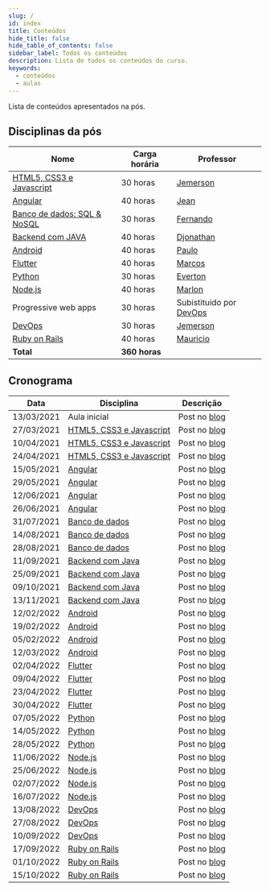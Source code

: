 ```yaml
---
slug: /
id: index
title: Conteúdos
hide_title: false
hide_table_of_contents: false
sidebar_label: Todos os conteúdos
description: Lista de todos os conteúdos do curso.
keywords:
  - conteúdos
  - aulas
---
```


Lista de conteúdos apresentados na pós. 

## Disciplinas da pós

|Nome|Carga horária|Professor|
|-|-|-|
|[HTML5, CSS3 e Javascript](./html-css-js)|30 horas|[Jemerson](/professores/jemerson)|
|[Angular](./angular)|40 horas|[Jean](/professores/jean) |
|[Banco de dados: SQL & NoSQL](./banco-de-dados)|30 horas|[Fernando](/professores/fernando)|
|[Backend com JAVA](./backend-java)|40 horas|[Djonathan](/professores/djonathan)|
|[Android](./android)|40 horas|[Paulo](/professores/paulo)|
|[Flutter](./flutter)|40 horas|[Marcos](/professores/marcos)|
|[Python](./python)|30 horas|[Everton](/professores/everton)|
|[Node.js](./nodejs)|40 horas|[Marlon](/professores/marlon)|
|Progressive web apps|30 horas|Subistituido por [DevOps](./devops)|
|[DevOps](./devops)|30 horas|[Jemerson](/professores/jemerson)|
|[Ruby on Rails](./ruby-on-rails)|40 horas|[Mauricio](/professores/mauricio)|
|**Total**|**360 horas**| |

## Cronograma

|Data|Disciplina|Descrição|
|-|-|-|
|13/03/2021|Aula inicial|Post no [blog](/blog/1)|
|27/03/2021|[HTML5, CSS3 e Javascript](./html-css-js)|Post no [blog](/blog/2)|
|10/04/2021|[HTML5, CSS3 e Javascript](./html-css-js)|Post no [blog](/blog/3)|
|24/04/2021|[HTML5, CSS3 e Javascript](./html-css-js)|Post no [blog](/blog/4)|
|15/05/2021|[Angular](./angular)|Post no [blog](/blog/5)|
|29/05/2021|[Angular](./angular)|Post no [blog](/blog/6)|
|12/06/2021|[Angular](./angular)|Post no [blog](/blog/7)|
|26/06/2021|[Angular](./angular)|Post no [blog](/blog/8)|
|31/07/2021|[Banco de dados](./banco-de-dados)|Post no [blog](/blog/9)|
|14/08/2021|[Banco de dados](./banco-de-dados)|Post no [blog](/blog/10)|
|28/08/2021|[Banco de dados](./banco-de-dados)|Post no [blog](/blog/11)|
|11/09/2021|[Backend com Java](./backend-java)|Post no [blog](/blog/12)|
|25/09/2021|[Backend com Java](./backend-java)|Post no [blog](/blog/13)|
|09/10/2021|[Backend com Java](./backend-java)|Post no [blog](/blog/14)|
|13/11/2021|[Backend com Java](./backend-java)|Post no [blog](/blog/15)|
|12/02/2022|[Android](./android)|Post no [blog](/blog/16)|
|19/02/2022|[Android](./android)|Post no [blog](/blog/17)|
|05/02/2022|[Android](./android)|Post no [blog](/blog/18)|
|12/03/2022|[Android](./android)|Post no [blog](/blog/19)|
|02/04/2022|[Flutter](./flutter)|Post no [blog](/blog/20)|
|09/04/2022|[Flutter](./flutter)|Post no [blog](/blog/21)|
|23/04/2022|[Flutter](./flutter)|Post no [blog](/blog/22)|
|30/04/2022|[Flutter](./flutter)|Post no [blog](/blog/23)|
|07/05/2022|[Python](./python)|Post no [blog](/blog/24)|
|14/05/2022|[Python](./python)|Post no [blog](/blog/25)|
|28/05/2022|[Python](./python)|Post no [blog](/blog/26)|
|11/06/2022|[Node.js](./nodejs)|Post no [blog](/blog/27)|
|25/06/2022|[Node.js](./nodejs)|Post no [blog](/blog/28)|
|02/07/2022|[Node.js](./nodejs)|Post no [blog](/blog/29)|
|16/07/2022|[Node.js](./nodejs)|Post no [blog](/blog/30)|
|13/08/2022|[DevOps](./devops)|Post no [blog](/blog/31)|
|27/08/2022|[DevOps](./devops)|Post no [blog](/blog/32)|
|10/09/2022|[DevOps](./devops)|Post no [blog](/blog/33)|
|17/09/2022|[Ruby on Rails](./ruby-on-rails)|Post no [blog](/blog/34)|
|01/10/2022|[Ruby on Rails](./ruby-on-rails)|Post no [blog](/blog/35)|
|15/10/2022|[Ruby on Rails](./ruby-on-rails)|Post no [blog](/blog/36)|
